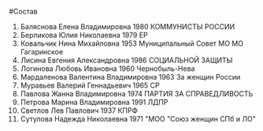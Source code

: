 #Состав
1. Баляснова Елена Владимировна 1980 КОММУНИСТЫ РОССИИ
2. Берликова Юлия Николаевна 1979 ЕР
3. Ковальчик Нина Михайловна 1953 Муниципальный Совет МО МО Гагаринское
4. Лисина Евгения Александровна 1986 СОЦИАЛЬНОЙ ЗАЩИТЫ
5. Логинова Любовь Ивановна 1960 Чернобыль-Нева
6. Мардаленова Валентина Владимировна 1963 За женщин России
7. Муравьев Валерий Геннадьевич 1965 СР
8. Павлова Жанна Владимировна 1974 ПАРТИЯ ЗА СПРАВЕДЛИВОСТЬ
9. Петрова Марина Владимировна 1991 ЛДПР
10. Светлов Лев Павлович 1937 КПРФ
11. Сутулова Надежда Николаевна 1971 \"МОО \"Союз женщин СПб и ЛО\"
